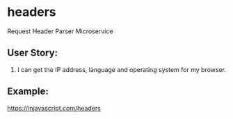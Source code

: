 # headers

Request Header Parser Microservice

## User Story: 

1. I can get the IP address, language and operating system for my browser.

## Example:

https://injavascript.com/headers
